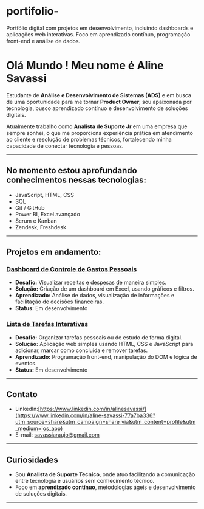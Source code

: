 # portifolio-
Portfólio digital com projetos em desenvolvimento, incluindo dashboards e aplicações web interativas. Foco em aprendizado contínuo, programação front-end e análise de dados.

# Olá Mundo ! Meu nome é Aline Savassi

Estudante de **Análise e Desenvolvimento de Sistemas (ADS)** e em busca de uma oportunidade para me tornar  **Product Owner**, sou apaixonada por tecnologia, busco aprendizado contínuo e desenvolvimento de soluções digitais.

Atualmente trabalho como **Analista de Suporte Jr** em uma empresa que sempre sonhei, o que me proporciona experiência prática em atendimento ao cliente e resolução de problemas técnicos, fortalecendo minha capacidade de conectar tecnologia e pessoas.

---

## No momento estou aprofundando conhecimentos nessas tecnologias: 
-  JavaScript, HTML, CSS  
-  SQL  
- Git / GitHub  
- Power BI, Excel avançado  
- Scrum e Kanban  
- Zendesk, Freshdesk    

---

## Projetos em andamento:

### [Dashboard de Controle de Gastos Pessoais](https://github.com/users/savassialine/projects/2)
- **Desafio:** Visualizar receitas e despesas de maneira simples.  
- **Solução:** Criação de um dashboard em Excel, usando gráficos e filtros.  
- **Aprendizado:** Análise de dados, visualização de informações e facilitação de decisões financeiras.  
- **Status:** Em desenvolvimento

### [Lista de Tarefas Interativas]()
- **Desafio:** Organizar tarefas pessoais ou de estudo de forma digital.  
- **Solução:** Aplicação web simples usando HTML, CSS e JavaScript para adicionar, marcar como concluída e remover tarefas.  
- **Aprendizado:** Programação front-end, manipulação do DOM e lógica de eventos.  
- **Status:** Em desenvolvimento

---

## Contato
- LinkedIn:[https://www.linkedin.com/in/alinesavassi/](https://www.linkedin.com/in/aline-savassi-77a7ba336?utm_source=share&utm_campaign=share_via&utm_content=profile&utm_medium=ios_app)
- E-mail: savassiaraujo@gmail.com  

---

## Curiosidades
- Sou **Analista de Suporte Tecnico**, onde atuo facilitando a comunicação entre tecnologia e usuários sem conhecimento técnico.  
- Foco em **aprendizado contínuo**, metodologias ágeis e desenvolvimento de soluções digitais.



---

